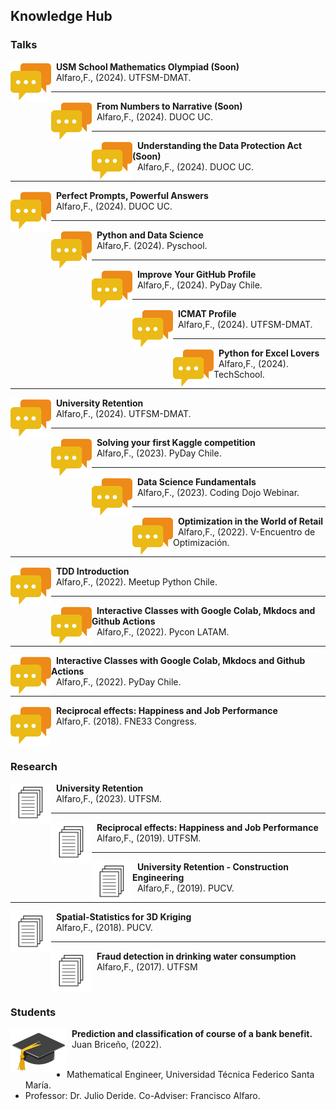 ## Knowledge Hub



### Talks

<p>
<a href="https://fralfaro.github.io/DMAT-SJ-Olimpiadas/">
    <img src="../../images/research/talk.png"
      style="float:left; width:65px; height:65px;">
</a>
<span style="vertical-align:bottom">
&nbsp <strong>USM School Mathematics Olympiad (Soon)</strong> <br>
&nbsp  Alfaro,F., (2024). UTFSM-DMAT.
</span>
</p>

<hr size="30">


<p>
<a href="https://github.com/Seth-Nut/resources/tree/main/files">
    <img src="../../images/research/talk.png"
      style="float:left; width:65px; height:65px;">
</a>
<span style="vertical-align:bottom">
&nbsp <strong>From Numbers to Narrative (Soon) </strong>  <br>
&nbsp  Alfaro,F., (2024). DUOC UC.
</span>
</p>

<hr size="30">


<p>
<a href="https://github.com/Seth-Nut/resources/tree/main/files">
    <img src="../../images/research/talk.png"
      style="float:left; width:65px; height:65px;">
</a>
<span style="vertical-align:bottom">
&nbsp <strong>Understanding the Data Protection Act (Soon)</strong> <br>
&nbsp  Alfaro,F., (2024). DUOC UC.
</span>
</p>

<hr size="30">


<p>
<a href="https://github.com/Seth-Nut/resources/blob/main/files/2024_09_13_chatgpt.pdf">
    <img src="../../images/research/talk.png"
      style="float:left; width:65px; height:65px;">
</a>
<span style="vertical-align:bottom">
&nbsp <strong>Perfect Prompts, Powerful Answers</strong> <br>
&nbsp  Alfaro,F., (2024). DUOC UC.
</span>
</p>

<hr size="30">


<p>
<a href="https://pyschool.cl/">
    <img src="../../images/research/talk.png"
      style="float:left; width:65px; height:65px;">
</a>
<span style="vertical-align:bottom">
&nbsp <strong>Python and Data Science</strong> <br>
&nbsp  Alfaro,F. (2024). Pyschool.

</span>
</p>

<hr size="30">


<p>
<a href="https://github.com/fralfaro/portfolio/blob/main/docs/files/talks/PyDayChile2024_talk.pdf">
    <img src="../../images/research/talk.png"
      style="float:left; width:65px; height:65px;">
</a>
<span style="vertical-align:bottom">
&nbsp <strong>Improve Your GitHub Profile</strong> <br>
&nbsp  Alfaro,F., (2024). PyDay Chile.
</span>
</p>

<hr size="30">

<p>
<a href="https://github.com/fralfaro/portfolio/blob/main/docs/files/talks/icmat_intro.pdf">
    <img src="../../images/research/talk.png"
      style="float:left; width:65px; height:65px;">
</a>
<span style="vertical-align:bottom">
&nbsp <strong>ICMAT Profile</strong> <br>
&nbsp  Alfaro,F., (2024). UTFSM-DMAT.
</span>
</p>

<hr size="30">

<p>
<a href="https://github.com/fralfaro/portfolio/blob/main/docs/files/talks/python_excel.pdf">
    <img src="../../images/research/talk.png"
      style="float:left; width:65px; height:65px;">
</a>
<span style="vertical-align:bottom">
&nbsp <strong>Python for Excel Lovers</strong> <br>
&nbsp  Alfaro,F., (2024). TechSchool.
</span>
</p>

<hr size="30">


<p>
<a href="https://github.com/fralfaro/portfolio/blob/main/docs/files/talks/MAT283_2024S1_talk.pdf">
    <img src="../../images/research/talk.png"
      style="float:left; width:65px; height:65px;">
</a>
<span style="vertical-align:bottom">
&nbsp <strong>University Retention</strong> <br>
&nbsp  Alfaro,F., (2024). UTFSM-DMAT.
</span>
</p>

<hr size="30">

<p>
<a href="https://github.com/fralfaro/portfolio/blob/main/docs/files/talks/PyDayChile2023_talk.pdf">
    <img src="../../images/research/talk.png"
      style="float:left; width:65px; height:65px;">
</a>
<span style="vertical-align:bottom">
&nbsp <strong>Solving your first Kaggle competition</strong> <br>
&nbsp  Alfaro,F., (2023). PyDay Chile.
</span>
</p>

<hr size="30">

<p>
<a href="https://github.com/fralfaro/portfolio/blob/main/docs/files/talks/cd_intro_ds_talk.pdf">
    <img src="../../images/research/talk.png"
      style="float:left; width:65px; height:65px;">
</a>
<span style="vertical-align:bottom">
&nbsp <strong>Data Science Fundamentals</strong> <br>
&nbsp  Alfaro,F., (2023). Coding Dojo Webinar.
</span>
</p>

<hr size="30">

<p>
<a href="https://github.com/fralfaro/portfolio/blob/main/docs/files/talks/workshop_optimization_talk.pdf">
    <img src="../../images/research/talk.png"
      style="float:left; width:65px; height:65px;">
</a>
<span style="vertical-align:bottom">
&nbsp <strong>Optimization in the World of Retail</strong> <br>
&nbsp  Alfaro,F., (2022). V-Encuentro de Optimización.
</span>
</p>

<hr size="30">

<p>
<a href="https://github.com/fralfaro/portfolio/blob/main/docs/files/talks/MeetupPythonChile_20220929_talk.pdf">
    <img src="../../images/research/talk.png"
      style="float:left; width:65px; height:65px;">
</a>
<span style="vertical-align:bottom">
&nbsp <strong>TDD Introduction</strong> <br>
&nbsp  Alfaro,F., (2022). Meetup Python Chile.
</span>
</p>

<hr size="30">

<p>
<a href="https://github.com/fralfaro/portfolio/blob/main/docs/files/talks/PyConLatam2022_talk.pdf">
    <img src="../../images/research/talk.png"
      style="float:left; width:65px; height:65px;">
</a>
<span style="vertical-align:bottom">
&nbsp <strong>Interactive Classes with Google Colab, Mkdocs and Github Actions</strong> <br>
&nbsp  Alfaro,F., (2022). Pycon LATAM.
</span>
</p>

<hr size="30">

<p>
<a href="https://github.com/fralfaro/portfolio/blob/main/docs/files/talks/PyDayChile2022_talk.pdf">
    <img src="../../images/research/talk.png"
      style="float:left; width:65px; height:65px;">
</a>
<span style="vertical-align:bottom">
&nbsp <strong>Interactive Classes with Google Colab, Mkdocs and Github Actions</strong> <br>
&nbsp  Alfaro,F., (2022). PyDay Chile.
</span>
</p>

<hr size="30">

<p>
<a href="https://github.com/fralfaro/portfolio/blob/main/docs/files/talks/FNE33_talk.pdf">
    <img src="../../images/research/talk.png"
      style="float:left; width:65px; height:65px;">
</a>
<span style="vertical-align:bottom">
&nbsp <strong>Reciprocal effects: Happiness and Job Performance</strong> <br>
&nbsp  Alfaro,F. (2018). FNE33 Congress.
</span>
</p>


<br>

### Research

<p>
<img src="../../images/research/paper.png" alt="Smiley face image"
style="float:left; width:65px; height:65px;">
<span style="vertical-align:bottom">
&nbsp <strong> University Retention</strong> <br>
&nbsp  Alfaro,F., (2023). UTFSM.
</span>
</p>

<hr size="30">

<p>
<img src="../../images/research/paper.png" alt="Smiley face image"
style="float:left; width:65px; height:65px;">
<span style="vertical-align:bottom">
&nbsp <strong> Reciprocal effects: Happiness and Job Performance</strong> <br>
&nbsp  Alfaro,F., (2019). UTFSM.
</span>
</p>

<hr size="30">


<p>
<img src="../../images/research/paper.png" alt="Smiley face image"
style="float:left; width:65px; height:65px;">
<span style="vertical-align:bottom">
&nbsp <strong> University Retention - Construction Engineering</strong> <br>
&nbsp  Alfaro,F., (2019). PUCV. 
</span>
</p>

<hr size="30">

<p>
<img src="../../images/research/paper.png" alt="Smiley face image"
style="float:left; width:65px; height:65px;">
<span style="vertical-align:bottom">
&nbsp <strong> Spatial-Statistics for 3D Kriging</strong> <br>
&nbsp  Alfaro,F., (2018). PUCV.
</span>
</p>
 
<hr size="30">

<p>
<img src="../../images/research/paper.png" alt="Smiley face image"
style="float:left; width:65px; height:65px;">
<span style="vertical-align:bottom">
&nbsp <strong> Fraud detection in drinking water consumption</strong> <br>
&nbsp  Alfaro,F., (2017). UTFSM
</span>
</p>

<br>

### Students

<p>
<a href="https://github.com/fralfaro/portfolio/blob/main/docs/files/students/memoria_juan.pdf">
    <img src="../../images/research/hat.png" alt="Smiley face image"
style="float:left; width:90px; height:70px;">
</a>
<span style="vertical-align:bottom">
&nbsp <strong>Prediction and classification of course of a bank benefit.</strong> <br>
&nbsp Juan Briceño, (2022). <br>
</span> <br>
</p>

* Mathematical Engineer, Universidad Técnica Federico Santa María.
* Professor: Dr. Julio Deride. Co-Adviser: Francisco Alfaro.